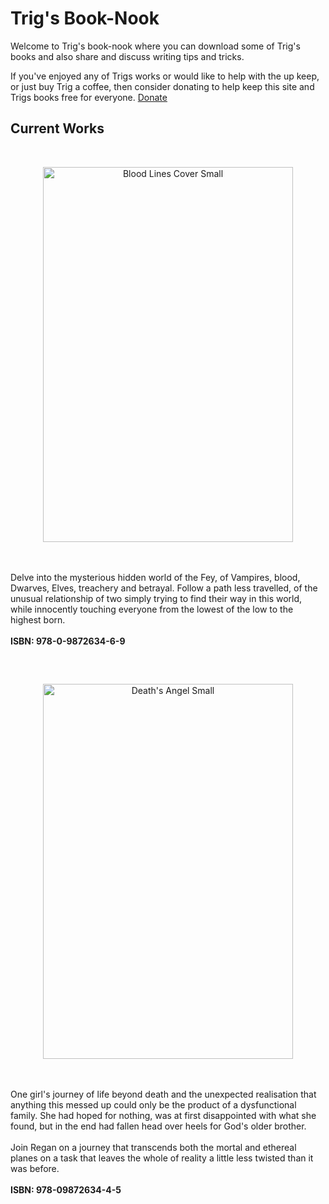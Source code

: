 # Trig's Book-Nook
Welcome to Trig's book-nook where you can download some of Trig's books and also share and discuss writing tips and tricks.

If you've enjoyed any of Trigs works or would like to help with the up keep, or just buy Trig a coffee, then consider donating to help keep this
site and Trigs books free for everyone.  [Donate](https://paypal.me/ChartersTrig)

## Current Works

<br>
<p align="center">
<img align="middle" width="400" height="600" alt="Blood Lines Cover Small" src="https://github.com/user-attachments/assets/e9f9405e-772a-4a93-8335-77d705055dd4" />
</p>
<br><br>
Delve into the mysterious hidden world of the Fey, of Vampires, blood, Dwarves, Elves, treachery and betrayal.  Follow a path less travelled, of the unusual relationship of two simply trying to find their way in this world, while innocently touching everyone from the lowest of the low to the highest born.   
<br><br><strong>ISBN: 978-0-9872634-6-9</strong><br>

##

<br>
<p align="center">
<img width="400" height="600" alt="Death's Angel Small" src="https://github.com/user-attachments/assets/d78dc9ca-3c85-4bb8-9a7d-d9cabded0f96" />
</p>
<br><br>
One girl's journey of life beyond death and the unexpected realisation that anything this messed up could only be the product of a dysfunctional family.  She had hoped for nothing, was at first disappointed with what she found, but in the end had fallen head over heels for God's older brother.
<br><br>
Join Regan on a journey that transcends both the mortal and ethereal planes on a task that leaves the whole of reality a little less twisted than it was before.
<br><br><strong>ISBN: 978-09872634-4-5</strong>
